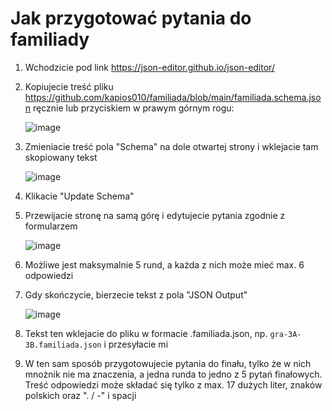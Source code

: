 # Jak przygotować pytania do familiady

1. Wchodzicie pod link https://json-editor.github.io/json-editor/

2. Kopiujecie treść pliku https://github.com/kapios010/familiada/blob/main/familiada.schema.json ręcznie lub przyciskiem w prawym górnym rogu:

   ![image](https://github.com/user-attachments/assets/e30c2afa-4d0e-44bc-bf8e-d79948263826)

3. Zmieniacie treść pola "Schema" na dole otwartej strony i wklejacie tam skopiowany tekst

   ![image](https://github.com/user-attachments/assets/e347b13e-c4fb-436b-a41a-d57a12be5e57)

4. Klikacie "Update Schema"

5. Przewijacie stronę na samą górę i edytujecie pytania zgodnie z formularzem

   ![image](https://github.com/user-attachments/assets/bab69ab9-b068-462f-bacf-f4cf02fe7ac0)

6. Możliwe jest maksymalnie 5 rund, a każda z nich może mieć max. 6 odpowiedzi

7. Gdy skończycie, bierzecie tekst z pola "JSON Output"

   ![image](https://github.com/user-attachments/assets/2bd1c467-fbd1-49f8-8ee2-e58c5573bfad)

8. Tekst ten wklejacie do pliku w formacie .familiada.json, np. `gra-3A-3B.familiada.json` i przesyłacie mi

9. W ten sam sposób przygotowujecie pytania do finału, tylko że w nich mnożnik nie ma znaczenia, a jedna runda to jedno z 5 pytań finałowych. Treść odpowiedzi może składać się tylko z max. 17 dużych liter, znaków polskich oraz ". / -" i spacji
